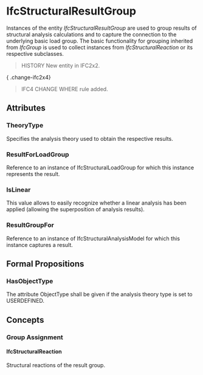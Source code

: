 # IfcStructuralResultGroup

Instances of the entity _IfcStructuralResultGroup_ are used to group results of structural analysis calculations and to capture the connection to the underlying basic load group. The basic functionality for grouping inherited from _IfcGroup_ is used to collect instances from _IfcStructuralReaction_ or its respective subclasses.
<!-- end of short definition -->

> HISTORY New entity in IFC2x2.

{ .change-ifc2x4}
> IFC4 CHANGE WHERE rule added.

## Attributes

### TheoryType
Specifies the analysis theory used to obtain the respective results.

### ResultForLoadGroup
Reference to an instance of IfcStructuralLoadGroup for which this instance represents the result.

### IsLinear
This value allows to easily recognize whether a linear analysis has been applied (allowing the superposition of analysis results).

### ResultGroupFor
Reference to an instance of IfcStructuralAnalysisModel for which this instance captures a result.

## Formal Propositions

### HasObjectType
The attribute ObjectType shall be given if the analysis theory type is set to USERDEFINED.

## Concepts

### Group Assignment



#### IfcStructuralReaction

Structural reactions of the result group.

